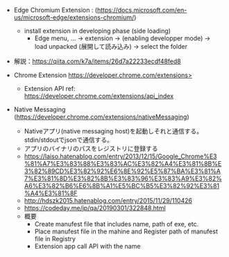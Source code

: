 
* Edge Chromium Extension : (https://docs.microsoft.com/en-us/microsoft-edge/extensions-chromium/)
  * install extension in developing phase (side loading)
    * Edge menu, ... -> extension -> (enabling developper mode) -> load unpacked (展開して読み込み) -> select the folder
* 解説：https://qiita.com/k7a/items/26d7a22233ecdf48fed8
* Chrome Extension https://developer.chrome.com/extensions>
  * Extension API ref: https://developer.chrome.com/extensions/api_index
  
* Native Messaging (https://developer.chrome.com/extensions/nativeMessaging)
  * Nativeアプリ(native messaging host)を起動しそれと通信する。stdin/stdoutでjsonで通信する。
  * アプリのバイナリのパスをレジストリに登録する
  * https://laiso.hatenablog.com/entry/2013/12/15/Google_Chrome%E3%81%A7%E3%83%88%E3%83%AC%E3%82%A4%E3%81%8B%E3%82%89CD%E3%82%92%E6%8E%92%E5%87%BA%E3%81%A7%E3%81%8D%E3%82%8B%E3%83%96%E3%83%A9%E3%82%A6%E3%82%B6%E6%8B%A1%E5%BC%B5%E3%82%92%E3%81%A4%E3%81%8F
  * http://hdszk2015.hatenablog.com/entry/2015/11/29/110426
  * https://codeday.me/jp/qa/20190301/322848.html
  * 概要
    * Create manufest file that includes name, path of exe, etc.
    * Place manufest file in the mahine and Register path of manufest file in Registry
    * Extension app call API with the name
    
